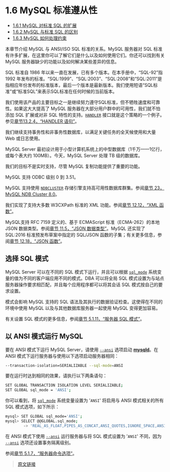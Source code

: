 # 1.6 MySQL 标准遵从性

- [1.6.1 MySQL 对标准 SQL 的扩展](/1/1.6/1.6.1/extensions-to-ansi.html)
- [1.6.2 MySQL 与标准 SQL 的区别](/1/1.6/1.6.2/differences-from-ansi.html)
- [1.6.3 MySQL 如何处理约束](/1/1.6/1.6.3/constraints.html)

本章节介绍 MySQL 与 ANSI/ISO SQL 标准的关系。MySQL 服务器对 SQL 标准有许多扩展，在这里你可以了解它们是什么以及如何使用它们。你还可以找到有关 MySQL 服务器缺少的功能以及如何解决某些差异的信息。

SQL 标准自 1986 年以来一直在发展，已有多个版本。在本手册中，“SQL-92”指 1992 年发布的标准。“SQL:1999”、“SQL:2003”、“SQL:2008”和“SQL:2011”是指相应年份发布的标准版本，最后一个版本是最新版本。我们使用短语“SQL标准”或“标准SQL”来表示SQL标准在任何时候的当前版本。

我们使用该产品的主要目标之一是继续努力遵守SQL标准，但不牺牲速度和可靠性。如果这大大提高了 MySQL 服务器在大部分用户群中的可用性，我们就不怕添加 SQL 扩展或对非 SQL 特性的支持。[`HANDLER`](/13/13.2/13.2.4/handler.html) 接口就是这个策略的一个例子。参见[章节13.2.4，“HANDLER 语句”](/13/13.2/13.2.4/handler.html)。

我们继续支持事务性和非事务性数据库，以满足关键任务的全天候使用和大量 Web 或日志使用。

MySQL Server 最初设计用于小型计算机系统上的中型数据库（1千万——1亿行，或每个表大约 100MB）。今天，MySQL Server 处理 TB 级的数据库。

我们的目标不是实时支持，尽管 MySQL 复制功能提供了重要的功能。

MySQL 支持 ODBC 级别 0 到 3.51。

MySQL 支持使用 [`NDBCLUSTER`](/23/mysql-cluster.html) 存储引擎支持高可用性数据库群集。参阅[章节 23，MySQL NDB Cluster 8.0](/23/mysql-cluster.html)。

我们实现了支持大多数 W3CXPath 标准的 XML 功能。参阅[章节 12.12，“XML 函数”](/12/12.12/xml-functions.html)。

MySQL支持 RFC 7159 定义的、基于 ECMAScript 标准（ECMA-262）的本地 JSON 数据类型。参阅[章节 11.5，“JSON 数据类型”](/11/11.5/json.html)。MySQL 还实现了 SQL:2016 标准预发布草案中指定的 SQL/JSON 函数的子集；有关更多信息，参阅[章节 12.18，“JSON 函数”](/12/12.18/json-functions.html)。

## 选择 SQL 模式

MySQL Server 可以在不同的 SQL 模式下运行，并且可以根据 [`sql_mode`](/5/5.1/5.1.8/server-system-variables.html) 系统变量的值为不同的客户端应用不同的模式。DBA 可以将全局 SQL 模式设置为与站点服务器操作要求相匹配，并且每个应用程序都可以将其会话 SQL 模式按自己的要求设置。

模式会影响 MySQL 支持的 SQL 语法及其执行的数据验证检查。这使得在不同的环境中使用 MySQL 以及与其他数据库服务器一起使用 MySQL 变得更加容易。

有关设置 SQL 模式的更多信息，参阅[章节 5.1.11，“服务器 SQL 模式”](/5/5.1/5.1.11/sql-mode.html)。

## 以 ANSI 模式运行 MySQL

要在 ANSI 模式下运行 MySQL Server，请使用 [`--ansi`](/5/5.1/5.1.7/server-options.html) 选项启动 [**mysqld**](/4/4.3/4.3.1/mysqld.html)。在 ANSI 模式下运行服务器与使用以下选项启动服务器相同：

```bash
--transaction-isolation=SERIALIZABLE --sql-mode=ANSI
```

要在运行时达到相同的效果，请执行以下两条语句：

```bash
SET GLOBAL TRANSACTION ISOLATION LEVEL SERIALIZABLE;
SET GLOBAL sql_mode = 'ANSI';
```

你可以看到，将 [`sql_mode`](/5/5.1/5.1.8/server-system-variables.html) 系统变量设置为 '`ANSI`' 将启用与 ANSI 模式相关的所有 SQL 模式选项，如下所示：

```bash
mysql> SET GLOBAL sql_mode='ANSI';
mysql> SELECT @@GLOBAL.sql_mode;
        -> 'REAL_AS_FLOAT,PIPES_AS_CONCAT,ANSI_QUOTES,IGNORE_SPACE,ANSI'
```

在 ANSI 模式下使用 [`--ansi`](/5/5.1/5.1.7/server-options.html) 运行服务器与将 SQL 模式设置为 '`ANSI`' 不同，因为 [`--ansi`](/5/5.1/5.1.7/server-options.html) 选项还设置事务隔离级别。

参阅[章节 5.1.7，“服务器命令选项”](/5/5.1/5.1.7/server-options.html)。

> [原文链接](https://dev.mysql.com/doc/refman/8.0/en/compatibility.html)
